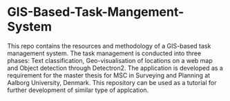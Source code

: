 # GIS-Based-Task-Mangement-System
This repo contains the resources and methodology of a GIS-based task management system. The task management is conducted into three phases: Text classification, Geo-visualisation of locations on a web map and Object detection through Detectron2. The application is developed as a requirement for the master thesis for MSC in Surveying and Planning at Aalborg University, Denmark. This repository can be used as a tutorial for further development of similar type of applcation. 
